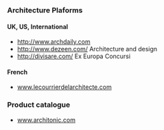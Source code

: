 ### Architecture Plaforms

#### UK, US, International
* http://www.archdaily.com
* http://www.dezeen.com/ Architecture and design
* http://divisare.com/ Ex Europa Concursi

#### French 
* www.lecourrierdelarchitecte.com

### Product catalogue
* www.architonic.com
